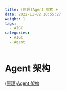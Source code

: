 ```yaml
---
title: (原理)Agent 架构 + 
date: 2022-11-02 10:55:27
weight: 1
tags:
  - AIGC
categories: 
  - AIGC
  - Agent  
---
```


<p></p>
<!-- more -->


# Agent 架构
[(原理)Agent 架构 ](https://candied-skunk-1ca.notion.site/Agent-10dbfe211084806fa87cfd37aed482ea?pvs=4)

